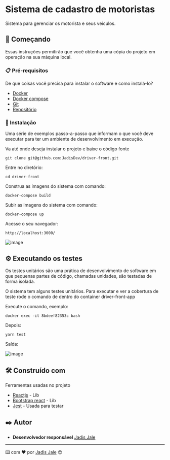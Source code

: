 #  Sistema de cadastro de motoristas

Sistema para gerenciar os motorista e seus veículos.

## 🚀 Começando

Essas instruções permitirão que você obtenha uma cópia do projeto em operação na sua máquina local.

### 📋 Pré-requisitos

De que coisas você precisa para instalar o software e como instalá-lo?

* [Docker](https://www.docker.com/)
* [Docker compose](https://docs.docker.com/compose/install/)
* [Git](https://git-scm.com/)
* [Repositório](https://github.com/JadisDev/driver-front)

### 🔧 Instalação

Uma série de exemplos passo-a-passo que informam o que você deve executar para ter um ambiente de desenvolvimento em execução.

Va até onde deseja instalar o projeto e baixe o código fonte

```
git clone git@github.com:JadisDev/driver-front.git
```

Entre no diretório:

```
cd driver-front
```

Construa as imagens do sistema com comando:

```
docker-compose build
```

Subir as imagens do sistema com comando:

```
docker-compose up
```

Acesse o seu navegador:

```
http://localhost:3000/
```

![image](https://github.com/JadisDev/driver-front/assets/20782995/fa9102ea-3ee3-4d58-9a24-2dca9fee1d68)

## ⚙️ Executando os testes

Os testes unitários são uma prática de desenvolvimento de software em que pequenas partes de código, chamadas unidades, são testadas de forma isolada.

O sistema tem alguns testes unitários. Para executar e ver a cobertura de teste rode o comando de dentro do container driver-front-app

Execute o comando, exemplo:

```
docker exec -it 8bdeef82353c bash
```
Depois:

```
yarn test
```
Saída:

![image](https://github.com/JadisDev/driver-front/assets/20782995/45fc1414-f1a8-478f-9deb-1ed59d613ec7)

## 🛠️ Construído com

Ferramentas usadas no projeto

* [Reactjs](https://react.dev/) - Lib
* [Bootstrap react](https://react-bootstrap.github.io/getting-started/introduction) - Lib
* [Jest](https://jestjs.io/docs/tutorial-react) - Usada para testar

## ✒️ Autor

* **Desenvolvedor responsável** [Jadis Jale](https://github.com/JadisDev)


---
⌨️ com ❤️ por [Jadis Jale](https://github.com/JadisDev) 😊
